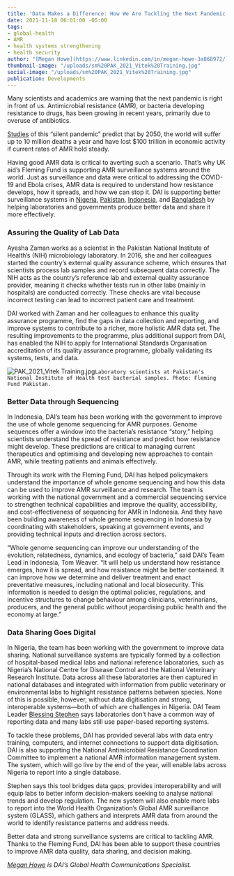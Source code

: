 ```yaml
---
title: 'Data Makes a Difference: How We Are Tackling the Next Pandemic'
date: 2021-11-18 06:01:00 -05:00
tags:
- global-health
- AMR
- health systems strengthening
- health security
author: "[Megan Howe](https://www.linkedin.com/in/megan-howe-3a868972/)"
thumbnail-image: "/uploads/sm%20PAK_2021_Vitek%20Training.jpg"
social-image: "/uploads/sm%20PAK_2021_Vitek%20Training.jpg"
publication: Developments
---
```


Many scientists and academics are warning that the next pandemic is right in front of us. Antimicrobial resistance (AMR), or bacteria developing resistance to drugs, has been growing in recent years, primarily due to overuse of antibiotics.

[Studies](https://amr-review.org/sites/default/files/160525_Final%20paper_with%20cover.pdf) of this “silent pandemic” predict that by 2050, the world will suffer up to 10 million deaths a year and have lost $100 trillion in economic activity if current rates of AMR hold steady. 

Having good AMR data is critical to averting such a scenario. That’s why UK aid’s Fleming Fund is supporting AMR surveillance systems around the world. Just as surveillance and data were critical to addressing the COVID-19 and Ebola crises, AMR data is required to understand how resistance develops, how it spreads, and how we can stop it. DAI is supporting better surveillance systems in [Nigeria](https://www.dai.com/our-work/projects/nigeria-fleming-fund), [Pakistan](https://www.dai.com/our-work/projects/pakistan-fleming-fund), [Indonesia](https://www.dai.com/our-work/projects/indonesia-fleming-fund), and [Bangladesh](https://www.dai.com/our-work/projects/bangladesh-fleming-fund) by helping laboratories and governments produce better data and share it more effectively. 




### Assuring the Quality of Lab Data 

Ayesha Zaman works as a scientist in the Pakistan National Institute of Health’s (NIH) microbiology laboratory. In 2016, she and her colleagues started the country’s external quality assurance scheme, which ensures that scientists process lab samples and record subsequent data correctly. The NIH acts as the country’s reference lab and external quality assurance provider, meaning it checks whether tests run in other labs (mainly in hospitals) are conducted correctly. These checks are vital because incorrect testing can lead to incorrect patient care and treatment. 

DAI worked with Zaman and her colleagues to enhance this quality assurance programme, find the gaps in data collection and reporting, and improve systems to contribute to a richer, more holistic AMR data set. The resulting improvements to the programme, plus additional support from DAI, has enabled the NIH to apply for International Standards Organisation accreditation of its quality assurance programme, globally validating its systems, tests, and data.

![PAK_2021_Vitek Training.jpg](/uploads/PAK_2021_Vitek%20Training.jpg)`Laboratory scientists at Pakistan's National Institute of Health test bacterial samples. Photo: Fleming Fund Pakistan.`

### Better Data through Sequencing 

In Indonesia, DAI’s team has been working with the government to improve the use of whole genome sequencing for AMR purposes. Genome sequences offer a window into the bacteria’s resistance “story,” helping scientists understand the spread of resistance and predict how resistance might develop. These predictions are critical to managing current therapeutics and optimising and developing new approaches to contain AMR, while treating patients and animals effectively. 

Through its work with the Fleming Fund, DAI has helped policymakers understand the importance of whole genome sequencing and how this data can be used to improve AMR surveillance and research. The team is working with the national government and a commercial sequencing service to strengthen technical capabilities and improve the quality, accessibility, and cost-effectiveness of sequencing for AMR in Indonesia. And they have been building awareness of whole genome sequencing in Indonesia by coordinating with stakeholders, speaking at government events, and providing technical inputs and direction across sectors. 

“Whole genome sequencing can improve our understanding of the evolution, relatedness, dynamics, and ecology of bacteria,” said DAI’s Team Lead in Indonesia, Tom Weaver. “It will help us understand how resistance emerges, how it is spread, and how resistance might be better contained. It can improve how we determine and deliver treatment and enact preventative measures, including national and local biosecurity. This information is needed to design the optimal policies, regulations, and incentive structures to change behaviour among clinicians, veterinarians, producers, and the general public without jeopardising public health and the economy at large.”

### Data Sharing Goes Digital 

In Nigeria, the team has been working with the government to improve data sharing. National surveillance systems are typically formed by a collection of hospital-based medical labs and national reference laboratories, such as Nigeria’s National Centre for Disease Control and the National Veterinary Research Institute. Data across all these laboratories are then captured in national databases and integrated with information from public veterinary or environmental labs to highlight resistance patterns between species. None of this is possible, however, without data digitisation and strong, interoperable systems—both of which are challenges in Nigeria. DAI Team Leader [Blessing Stephen](https://www.dai.com/who-we-are/our-team/blessing-musa-stephen) says laboratories don’t have a common way of reporting data and many labs still use paper-based reporting systems.

To tackle these problems, DAI has provided several labs with data entry training, computers, and internet connections to support data digitisation. DAI is also supporting the National Antimicrobial Resistance Coordination Committee to implement a national AMR information management system. The system, which will go live by the end of the year, will enable labs across Nigeria to report into a single database. 

Stephen says this tool bridges data gaps, provides interoperability and will equip labs to better inform decision-makers seeking to analyse national trends and develop regulation. The new system will also enable more labs to report into the World Health Organization’s Global AMR surveillance system (GLASS), which gathers and interprets AMR data from around the world to identify resistance patterns and address needs. 

Better data and strong surveillance systems are critical to tackling AMR. Thanks to the Fleming Fund, DAI has been able to support these countries to improve AMR data quality, data sharing, and decision making.  

*[Megan Howe](https://www.linkedin.com/in/megan-howe-3a868972/) is DAI’s Global Health Communications Specialist.*
